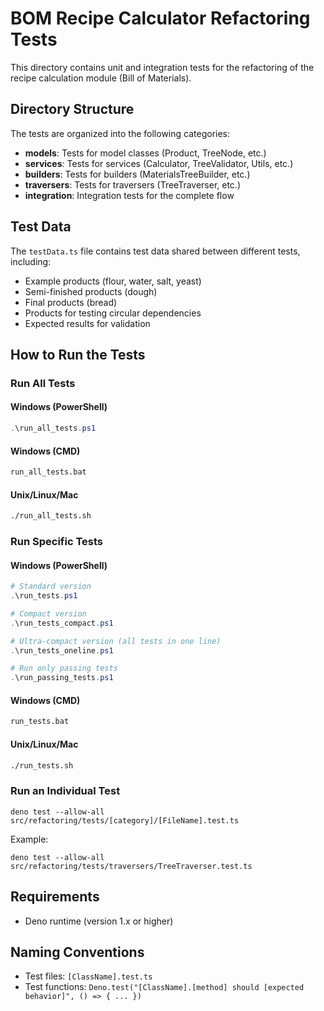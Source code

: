 # BOM Recipe Calculator Refactoring Tests

This directory contains unit and integration tests for the refactoring of the
recipe calculation module (Bill of Materials).

## Directory Structure

The tests are organized into the following categories:

- **models**: Tests for model classes (Product, TreeNode, etc.)
- **services**: Tests for services (Calculator, TreeValidator, Utils, etc.)
- **builders**: Tests for builders (MaterialsTreeBuilder, etc.)
- **traversers**: Tests for traversers (TreeTraverser, etc.)
- **integration**: Integration tests for the complete flow

## Test Data

The `testData.ts` file contains test data shared between different tests,
including:

- Example products (flour, water, salt, yeast)
- Semi-finished products (dough)
- Final products (bread)
- Products for testing circular dependencies
- Expected results for validation

## How to Run the Tests

### Run All Tests

#### Windows (PowerShell)

```powershell
.\run_all_tests.ps1
```

#### Windows (CMD)

```cmd
run_all_tests.bat
```

#### Unix/Linux/Mac

```bash
./run_all_tests.sh
```

### Run Specific Tests

#### Windows (PowerShell)

```powershell
# Standard version
.\run_tests.ps1

# Compact version
.\run_tests_compact.ps1

# Ultra-compact version (all tests in one line)
.\run_tests_oneline.ps1

# Run only passing tests
.\run_passing_tests.ps1
```

#### Windows (CMD)

```cmd
run_tests.bat
```

#### Unix/Linux/Mac

```bash
./run_tests.sh
```

### Run an Individual Test

```
deno test --allow-all src/refactoring/tests/[category]/[FileName].test.ts
```

Example:

```
deno test --allow-all src/refactoring/tests/traversers/TreeTraverser.test.ts
```

## Requirements

- Deno runtime (version 1.x or higher)

## Naming Conventions

- Test files: `[ClassName].test.ts`
- Test functions:
  `Deno.test("[ClassName].[method] should [expected behavior]", () => { ... })`
